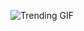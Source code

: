 
<!-- GIF_SECTION -->
![Trending GIF](https://media3.giphy.com/media/v1.Y2lkPThiYjIxNzcyMTR4a2U3ZG51dzQ4Y3FveDhweHNjd3NmdjJpcjFxcWtxNXlneWp3YSZlcD12MV9naWZzX3NlYXJjaCZjdD1n/gmg7s5bBQzlN6/giphy.gif)
<!-- END_GIF_SECTION -->
